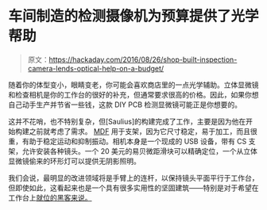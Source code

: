 # 车间制造的检测摄像机为预算提供了光学帮助

> 原文：<https://hackaday.com/2016/08/26/shop-built-inspection-camera-lends-optical-help-on-a-budget/>

随着你的体型变小，眼睛变老，你可能会喜欢商店里的一点光学辅助。立体显微镜和检查相机是你的工作台的很好的补充，但通常要求很高的价格。因此，如果你想自己动手生产并节省一些钱，这款 DIY PCB 检测显微镜可能正是你想要的。

这并不花哨，也不特别复杂，但[Saulius]的构建完成了工作，主要是因为他在开始构建之前就考虑了需求。 [MDF](http://hackaday.com/2016/04/14/materials-to-know-medium-density-fiberboard/) 用于支架，因为它尺寸稳定，易于加工，而且很重，有助于稳定运动和抑制振动。相机本身是一个现成的 USB 设备，带有 CS 支架，允许安装各种镜头。一个 20 美元的易贝微距滑块可以精确定位，一个从立体显微镜偷来的环形灯可以提供无阴影照明。

我们会说，最明显的改进领域将是手臂上的连杆，以保持镜头平面平行于工作台，但即使如此，这看起来也是一个具有很多实用性的坚固建筑——特别是对于希望在工作台上[就位的黑客来说。](http://hackaday.com/2016/06/22/a-hackers-guide-to-getting-old/)